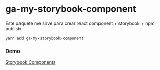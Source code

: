 # ga-my-storybook-component

Este paquete me sirve para crear react component + storybook + npm publish
```
yarn add ga-my-storybook-component
```

### Demo
[Storybook Components](https://garevaloqq.github.io/sb-start-components/?path=/story/example-introduction--page)